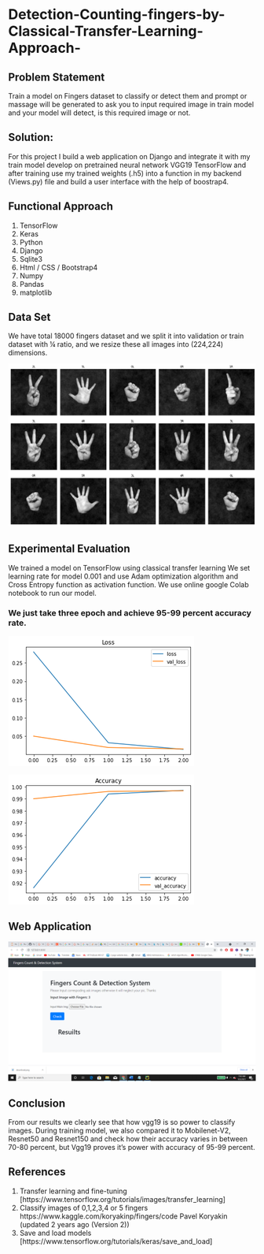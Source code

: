 # Detection-Counting-fingers-by-Classical-Transfer-Learning-Approach-

## Problem Statement
Train a model on Fingers dataset to classify or detect them and prompt or massage will be generated to ask you to input required image in train model and your model will detect, is this required image or not.

## Solution:
For this project I build a web application on Django and integrate it with my train model develop on pretrained neural network VGG19 TensorFlow and after training use my  trained weights (.h5) into a function in my backend (Views.py) file and build a user interface with the help of boostrap4. 

## Functional Approach 
<ol>
<li>TensorFlow</li>
<li>Keras</li>
<li>Python </li>
<li>Django</li>
<li>Sqlite3</li>
<li>Html / CSS / Bootstrap4</li>
<li>Numpy</li>
<li>Pandas</li>  
<li>matplotlib</li>  
</ol>

## Data Set 
We have total 18000 fingers dataset and we split it into validation or train dataset with ¼ ratio, and we resize these all images into (224,224) dimensions. 

![alt text](https://github.com/UmerYasin1/Detection-Counting-fingers-by-Classical-Transfer-Learning-Approach-/blob/1fbf086650b7442b510db7536344af7f86aa5f36/download.png?raw=true)

## Experimental Evaluation 
We trained a model on TensorFlow using classical transfer learning We set learning rate for model 0.001 and use Adam optimization algorithm and Cross Entropy function as activation function. We use online google Colab notebook to run our model.  

### We just take three epoch and achieve 95-99 percent accuracy rate.

![alt text](https://github.com/UmerYasin1/Detection-Counting-fingers-by-Classical-Transfer-Learning-Approach-/blob/4137f4c4030a3a186538f53069584ccfa05eeab7/loss.png?raw=true)

![alt text](https://github.com/UmerYasin1/Detection-Counting-fingers-by-Classical-Transfer-Learning-Approach-/blob/4137f4c4030a3a186538f53069584ccfa05eeab7/resuilt.png?raw=true)

## Web Application 

![alt text](https://github.com/UmerYasin1/Detection-Counting-fingers-by-Classical-Transfer-Learning-Approach-/blob/4137f4c4030a3a186538f53069584ccfa05eeab7/Home%20page.PNG?raw=true)

## Conclusion 
 
From our results we clearly see that how vgg19 is so power to classify images. During training model, we also compared it to Mobilenet-V2, Resnet50 and Resnet150 and check how their accuracy varies in between 70-80 percent, but Vgg19 proves it’s power with accuracy of 95-99 percent.  

## References 

<ol> 
<li> Transfer learning and fine-tuning [https://www.tensorflow.org/tutorials/images/transfer_learning]  </li>
<li> Classify images of 0,1,2,3,4 or 5 fingers https://www.kaggle.com/koryakinp/fingers/code Pavel Koryakin (updated 2 years ago (Version 2))  </li>
<li> Save and load models [https://www.tensorflow.org/tutorials/keras/save_and_load] </li>
</ol>
